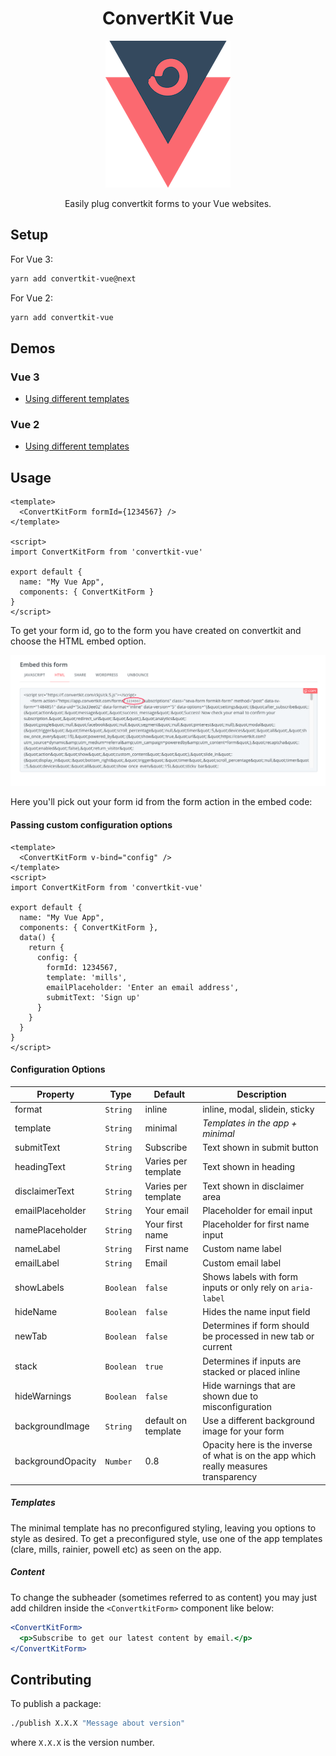 <div align="center">
  <h1>ConvertKit Vue</h1>
  <img src="https://raw.githubusercontent.com/ConvertKit/convertkit-vue/main/static/convertkit-vue.png" alt="ConvertKit Vue Logo" width="200" height="235" />
  <p>Easily plug convertkit forms to your Vue websites.</p>
</div>


## Setup

For Vue 3:

```sh
yarn add convertkit-vue@next
```

For Vue 2:

```sh
yarn add convertkit-vue
```

## Demos

### Vue 3
- [Using different templates](https://codesandbox.io/s/cranky-stallman-ejvwp)

### Vue 2
- [Using different templates](https://codesandbox.io/s/xenodochial-wiles-k8kk9)

## Usage

```vue
<template>
  <ConvertKitForm formId={1234567} />
</template>

<script>
import ConvertKitForm from 'convertkit-vue'

export default {
  name: "My Vue App",
  components: { ConvertKitForm }
}
</script>
```

To get your form id, go to the form you have created on convertkit and choose the HTML embed option.

![form embed screenshot](https://raw.githubusercontent.com/ConvertKit/convertkit-react/main/static/embed-screenshot.png)

Here you'll pick out your form id from the form action in the embed code:

#### Passing custom configuration options

```vue
<template>
  <ConvertKitForm v-bind="config" />
</template>
<script>
import ConvertKitForm from 'convertkit-vue'

export default {
  name: "My Vue App",
  components: { ConvertKitForm },
  data() {
    return {
      config: {
        formId: 1234567,
        template: 'mills',
        emailPlaceholder: 'Enter an email address',
        submitText: 'Sign up'
      }
    }
  }
}
</script>
```

#### Configuration Options

|   **Property**   |   **Type**   |      **Default**     |    **Description**   |
| ---------------- | ------------ | -------------------- | -------------------- |
|     format       |   `String`   |        inline        | inline, modal, slidein, sticky   |
|     template     |   `String`   |       minimal        | _Templates in the app + minimal_ |
|    submitText    |   `String`   |      Subscribe       | Text shown in submit button      |
|    headingText   |   `String`   |  Varies per template | Text shown in heading   |
|  disclaimerText  |   `String`   |  Varies per template | Text shown in disclaimer area    |
| emailPlaceholder |   `String`   |      Your email      | Placeholder for email input      |
| namePlaceholder  |   `String`   |   Your first name    | Placeholder for first name input |
|    nameLabel     |   `String`   |      First name      | Custom name label                |
|    emailLabel    |   `String`   |         Email        | Custom email label               |
|    showLabels    |  `Boolean`   |        `false`       | Shows labels with form inputs or only rely on `aria-label`   |
|     hideName     |  `Boolean`   |        `false`       | Hides the name input field       |
|     newTab       |  `Boolean`   |        `false`       | Determines if form should be processed in new tab or current |
|      stack       |  `Boolean`   |        `true`        | Determines if inputs are stacked or placed inline            |
|   hideWarnings   |  `Boolean`   |        `false`       | Hide warnings that are shown due to misconfiguration         |
|   backgroundImage   |  `String`   | default on template | Use a different background image for your form |
|   backgroundOpacity   |  `Number`   |  0.8   |  Opacity here is the inverse of what is on the app which really measures transparency  |

##### Templates
The minimal template has no preconfigured styling, leaving you options to style
as desired. To get a preconfigured style, use one of the app templates
(clare, mills, rainier, powell etc) as seen on the app.

##### Content
To change the subheader (sometimes referred to as content) you may just add children
inside the `<ConvertkitForm>` component like below:

```jsx
<ConvertKitForm>
  <p>Subscribe to get our latest content by email.</p>
</ConvertKitForm>
```


## Contributing
To publish a package:

```sh
./publish X.X.X "Message about version"
```

where `X.X.X` is the version number.

